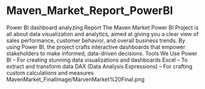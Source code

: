 # Maven_Market_Report_PowerBI
Power BI dashboard analyzing Report
The Maven Market Power BI Project is all about data visualization and analytics, aimed at giving you a clear view of sales performance, customer behavior, and overall business trends. By using Power BI, the project crafts interactive dashboards that empower stakeholders to make informed, data-driven decisions.
Tools We Use
Power BI – For creating stunning data visualizations and dashboards
Excel – To extract and transform data
DAX (Data Analysis Expressions) – For crafting custom calculations and measures
MavenMarket_FinalImage/MarvenMarket%20Final.png


